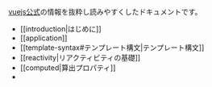 [vuejs公式](https://ja.vuejs.org/)の情報を抜粋し読みやすくしたドキュメントです。

- [[introduction|はじめに]]
- [[application]]
-  [[template-syntax#テンプレート構文|テンプレート構文]]
- [[reactivity|リアクティビティの基礎]]
- [[computed|算出プロパティ]]
- 